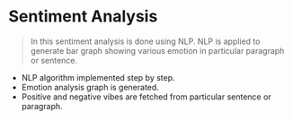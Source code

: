 # Sentiment Analysis
>In this sentiment analysis is done using NLP. NLP is applied to generate bar graph showing various emotion in particular paragraph or sentence.
- NLP algorithm implemented step by step.
- Emotion analysis graph is generated.
- Positive and negative vibes are fetched from particular sentence or paragraph.
